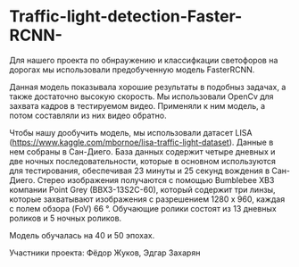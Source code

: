# Traffic-light-detection-Faster-RCNN-

Для нашего проекта по обнраужению и классифкации светофоров на дорогах мы использовали предобученную модель FasterRCNN.

Данная модель показывала хорошие результаты в подобныз задачах, а также достаточно высокую скорость. Мы использовали OpenCv для захвата кадров в тестируемом видео. Применяли к ним модель, а потом составляли из них видео обратно.

Чтобы нашу дообучить модель, мы использовали датасет LISA (https://www.kaggle.com/mbornoe/lisa-traffic-light-dataset). Данные в нем собраны в Сан-Диего. База данных содержит четыре дневных и две ночных последовательности, которые в основном используются для тестирования, обеспечивая 23 минуты и 25 секунд вождения в Сан-Диего. Стерео изображения получаются с помощью Bumblebee XB3 компании Point Grey (BBX3-13S2C-60), который содержит три линзы, которые захватывают изображения с разрешением 1280 x 960, каждая с полем обзора (FoV) 66 °. Обучающие ролики состоят из 13 дневных роликов и 5 ночных роликов.

Модель обучалась на 40 и 50 эпохах.

Участники проекта: Фёдор Жуков, Эдгар Захарян
